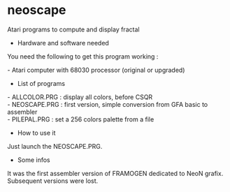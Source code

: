 # neoscape

Atari programs to compute and display fractal

* Hardware and software needed

You need the following to get this program working :

\- Atari computer with 68030 processor (original or upgraded)<br>

* List of programs

\- ALLCOLOR.PRG : display all colors, before CSQR<br>
\- NEOSCAPE.PRG : first version, simple conversion from GFA basic to assembler<br>
\- PILEPAL.PRG : set a 256 colors palette from a file<br>

* How to use it

Just launch the NEOSCAPE.PRG.

* Some infos

It was the first assembler version of FRAMOGEN dedicated to NeoN grafix. Subsequent versions were lost.
